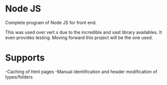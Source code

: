 Node JS
=======

Complete program of Node JS for front end.

This was used over vert.x due to the incredible and vast library availables. It even provides testing.
Moving forward this project will be the one used.

Supports
========

-Caching of html pages
-Manual identification and header modification of types/folders
